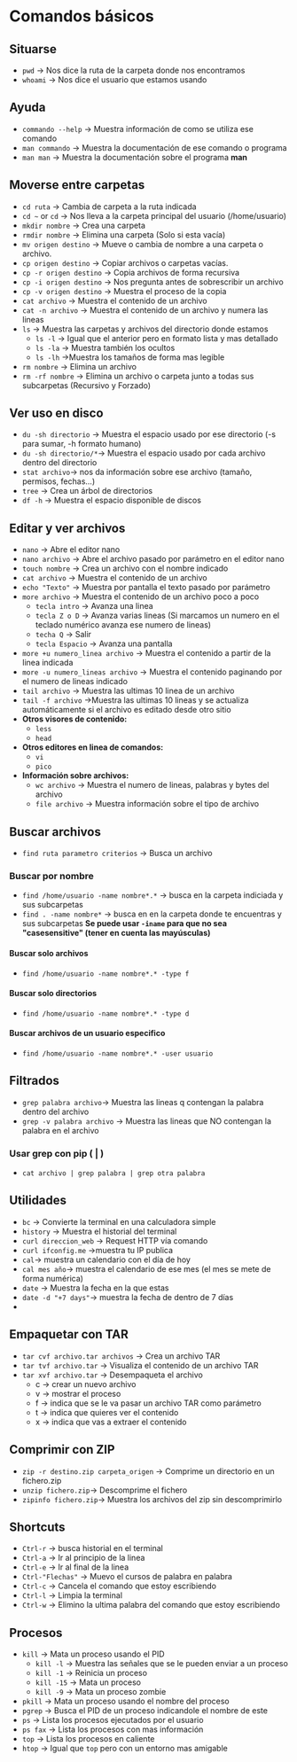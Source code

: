 # Comandos básicos

## Situarse

- `pwd` -> Nos dice la ruta de la carpeta donde nos encontramos
- `whoami` -> Nos dice el usuario que estamos usando

## Ayuda

- `commando --help` -> Muestra información de como se utiliza ese comando
- `man commando` -> Muestra la documentación de ese comando o programa
- `man man` -> Muestra la documentación sobre el programa **man**

## Moverse entre carpetas

- `cd ruta` -> Cambia de carpeta a la ruta indicada
- `cd ~` or `cd` -> Nos lleva a la carpeta principal del usuario (/home/usuario)
- `mkdir nombre` -> Crea una carpeta
- `rmdir nombre` -> Elimina una carpeta (Solo si esta vacía)
- `mv origen destino` -> Mueve o cambia de nombre a una carpeta o archivo.
- `cp origen destino` -> Copiar archivos o carpetas vacías.
- `cp -r origen destino` -> Copia archivos de forma recursiva
- `cp -i origen destino` -> Nos pregunta antes de sobrescribir un archivo
- `cp -v origen destino` -> Muestra el proceso de la copia
- `cat archivo` -> Muestra el contenido de un archivo
- `cat -n archivo` -> Muestra el contenido de un archivo y numera las lineas
- `ls` -> Muestra las carpetas y archivos del directorio donde estamos
  - `ls -l` -> Igual que el anterior pero en formato lista y mas detallado
  - `ls -la` -> Muestra también los ocultos
  - `ls -lh` ->Muestra los tamaños de forma mas legible
- `rm nombre` -> Elimina un archivo
- `rm -rf nombre` -> Elimina un archivo o carpeta junto a todas sus subcarpetas (Recursivo y Forzado)

## Ver uso en disco

- `du -sh directorio` -> Muestra el espacio usado por ese directorio (-s para sumar, -h formato humano)
- `du -sh directorio/*`-> Muestra el espacio usado por cada archivo dentro del directorio
- `stat archivo`-> nos da información sobre ese archivo (tamaño, permisos, fechas...)
- `tree` -> Crea un árbol de directorios
- `df -h` -> Muestra el espacio disponible de discos

## Editar y ver archivos

- `nano` -> Abre el editor nano
- `nano archivo` -> Abre el archivo pasado por parámetro en el editor nano
- `touch nombre` -> Crea un archivo con el nombre indicado
- `cat archivo` -> Muestra el contenido de un archivo
- `echo "Texto"` -> Muestra por pantalla el texto pasado por parámetro
- `more archivo` -> Muestra el contenido de un archivo poco a poco
  - `tecla intro` -> Avanza una linea
  - `tecla Z o D` -> Avanza varias lineas (Si marcamos un numero en el teclado numérico avanza ese numero de lineas)
  - `techa Q` -> Salir
  - `tecla Espacio` -> Avanza una pantalla
- `more +u numero_linea archivo` -> Muestra el contenido a partir de la linea indicada
- `more -u numero_lineas archivo` -> Muestra el contenido paginando por el numero de lineas indicado
- `tail archivo` -> Muestra las ultimas 10 linea de un archivo
- `tail -f archivo` ->Muestra las ultimas 10 lineas y se actualiza automáticamente si el archivo es editado desde otro sitio
- **Otros visores de contenido:**
  - `less`
  - `head`
- **Otros editores en linea de comandos:**
  - `vi`
  - `pico`
- **Información sobre archivos:**
  - `wc archivo` -> Muestra el numero de lineas, palabras y bytes del archivo
  - `file archivo` -> Muestra información sobre el tipo de archivo

## Buscar archivos

- `find ruta parametro criterios` -> Busca un archivo

### Buscar por nombre

- `find /home/usuario -name nombre*.*` -> busca en la carpeta indiciada y sus subcarpetas
- `find . -name nombre*` -> busca en en la carpeta donde te encuentras y sus subcarpetas
  **Se puede usar `-iname` para que no sea "casesensitive" (tener en cuenta las mayúsculas)**

#### Buscar solo archivos

- `find /home/usuario -name nombre*.* -type f`

#### Buscar solo directorios

- `find /home/usuario -name nombre*.* -type d`

#### Buscar archivos de un usuario especifico

- `find /home/usuario -name nombre*.* -user usuario`

## Filtrados

- `grep palabra archivo`-> Muestra las lineas q contengan la palabra dentro del archivo
- `grep -v palabra archivo` -> Muestra las lineas que NO contengan la palabra en el archivo

### Usar grep con pip ( | )

- `cat archivo | grep palabra | grep otra palabra`

## Utilidades

- `bc` -> Convierte la terminal en una calculadora simple
- `history` -> Muestra el historial del terminal
- `curl direccion_web` -> Request HTTP vía comando
- `curl ifconfig.me` ->muestra tu IP publica
- `cal`-> muestra un calendario con el día de hoy
- `cal mes año`-> muestra el calendario de ese mes (el mes se mete de forma numérica)
- `date` -> Muestra la fecha en la que estas
- `date -d "+7 days"`-> muestra la fecha de dentro de 7 días
-

## Empaquetar con TAR

- `tar cvf archivo.tar archivos` -> Crea un archivo TAR
- `tar tvf archivo.tar` -> Visualiza el contenido de un archivo TAR
- `tar xvf archivo.tar` -> Desempaqueta el archivo
  - c -> crear un nuevo archivo
  - v -> mostrar el proceso
  - f -> indica que se le va pasar un archivo TAR como parámetro
  - t -> indica que quieres ver el contenido
  - x -> indica que vas a extraer el contenido

## Comprimir con ZIP

- `zip -r destino.zip carpeta_origen` -> Comprime un directorio en un fichero.zip
- `unzip fichero.zip`-> Descomprime el fichero
- `zipinfo fichero.zip`-> Muestra los archivos del zip sin descomprimirlo

## Shortcuts

- `Ctrl-r` -> busca historial en el terminal
- `Ctrl-a` -> Ir al principio de la linea
- `Ctrl-e` -> Ir al final de la linea
- `Ctrl-"Flechas"` -> Muevo el cursos de palabra en palabra
- `Ctrl-c` -> Cancela el comando que estoy escribiendo
- `Ctrl-l` -> Limpia la terminal
- `Ctrl-w` -> Elimino la ultima palabra del comando que estoy escribiendo

## Procesos

- `kill` -> Mata un proceso usando el PID
  - `kill -l` -> Muestra las señales que se le pueden enviar a un proceso
  - `kill -1` -> Reinicia un proceso
  - `kill -15` -> Mata un proceso
  - `kill -9` -> Mata un proceso zombie
- `pkill` -> Mata un proceso usando el nombre del proceso
- `pgrep` -> Busca el PID de un proceso indicandole el nombre de este
- `ps` -> Lista los procesos ejecutados por el usuario
- `ps fax` -> Lista los procesos con mas información
- `top` -> Lista los procesos en caliente
- `htop` -> Igual que `top` pero con un entorno mas amigable
